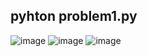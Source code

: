 
## pyhton problem1.py
![image](https://user-images.githubusercontent.com/68915904/122648199-e03f6180-d149-11eb-9c0e-98605f19e8e7.png)
![image](https://user-images.githubusercontent.com/68915904/122648204-e6cdd900-d149-11eb-925f-2a3af62343e3.png)
![image](https://user-images.githubusercontent.com/68915904/122648208-edf4e700-d149-11eb-9858-3ab5718169bd.png)
